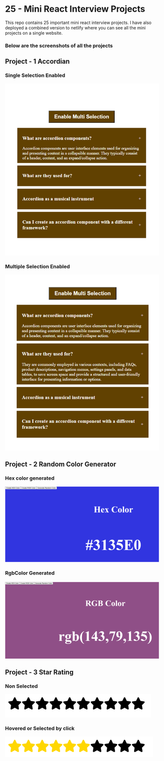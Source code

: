 # 25 - Mini React Interview Projects

This repo contains 25 important mini react interview projects.
I have also deployed a combined version to netlify where you can see all the mini projects on a single website.


### Below are the screenshots of all the projects

## Project - 1  Accordian

### Single Selection Enabled
![image alt](https://github.com/Ayushk1203/25-React-Interview-Projects/blob/main/React%2025%20Interview%20Projects%20Combined/Interview%20Projects/public/images/Screenshot-1.PNG?raw=true) 

### Multiple Selection Enabled
![image alt](https://github.com/Ayushk1203/25-React-Interview-Projects/blob/main/React%2025%20Interview%20Projects%20Combined/Interview%20Projects/public/images/Screenshot-2.PNG?raw=true)

## Project - 2 Random Color Generator
### Hex color generated
![image alt](https://github.com/Ayushk1203/25-React-Interview-Projects/blob/main/React%2025%20Interview%20Projects%20Combined/Interview%20Projects/public/images/Color%20generator-1.PNG?raw=true)

### RgbColor Generated
![image alt](https://github.com/Ayushk1203/25-React-Interview-Projects/blob/main/React%2025%20Interview%20Projects%20Combined/Interview%20Projects/public/images/color%20generator-2.PNG?raw=true)

## Project - 3 Star Rating

### Non Selected
![image alt](https://github.com/Ayushk1203/25-React-Interview-Projects/blob/main/React%2025%20Interview%20Projects%20Combined/Interview%20Projects/public/images/Star%20rating-1.PNG?raw=true)

### Hovered or Selected by click
![image alt](https://github.com/Ayushk1203/25-React-Interview-Projects/blob/main/React%2025%20Interview%20Projects%20Combined/Interview%20Projects/public/images/star-rating-2.PNG?raw=true)
